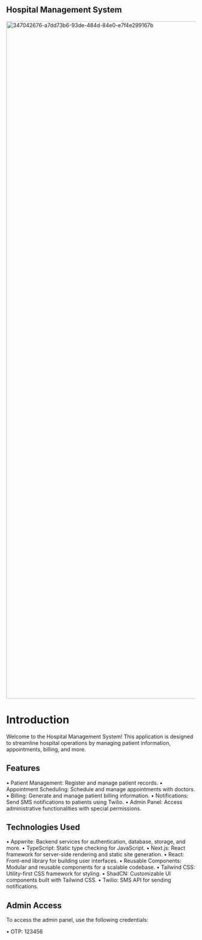 ## Hospital Management System

<img width="1800" alt="347042676-a7dd73b6-93de-484d-84e0-e7f4e299167b" src="https://github.com/user-attachments/assets/d71b780b-bc1b-48b9-82c7-1f198759e510">

# Introduction
Welcome to the Hospital Management System! This application is designed to streamline hospital operations by managing patient information, appointments, billing, and more.


## Features
• Patient Management: Register and manage patient records.
• Appointment Scheduling: Schedule and manage appointments with doctors.
• Billing: Generate and manage patient billing information.
• Notifications: Send SMS notifications to patients using Twilio.
• Admin Panel: Access administrative functionalities with special permissions.

## Technologies Used
• Appwrite: Backend services for authentication, database, storage, and more.
• TypeScript: Static type checking for JavaScript.
• Next.js: React framework for server-side rendering and static site generation.
• React: Front-end library for building user interfaces.
• Reusable Components: Modular and reusable components for a scalable codebase.
• Tailwind CSS: Utility-first CSS framework for styling.
• ShadCN: Customizable UI components built with Tailwind CSS.
• Twilio: SMS API for sending notifications.

## Admin Access
To access the admin panel, use the following credentials:

• OTP: 123456

